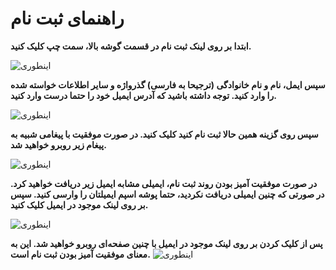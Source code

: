 <!-- TITLE: شهر دیگر -->
<!-- SUBTITLE: منابع و مستندات -->

# راهنمای ثبت نام 
**ابتدا بر روی لینک ثبت نام در قسمت گوشه بالا، سمت چپ کلیک کنید.**

![اینطوری](https://docs.shahredigar.ir/uploads/signup/click-signup.png)

**سپس ایمل، نام و نام خانوادگی (ترجیحا به فارسی) گذرواژه و سایر اطلاعات خواسته شده را وارد کنید. توجه داشته باشید که آدرس ایمیل خود را حتما درست وارد کنید.**

![اینطوری](https://docs.shahredigar.ir/uploads/signup/enter-info.png)

**سپس روی گزینه همین حالا ثبت نام کنید کلیک کنید. در صورت موفقیت با پیغامی شبیه به پیغام زیر روبرو خواهید شد.**

![اینطوری](https://docs.shahredigar.ir/uploads/signup/register-success.png)

**در صورت موفقیت آمیز بودن روند ثبت نام، ایمیلی مشابه ایمیل زیر دریافت خواهید کرد. در صورتی که چنین ایمیلی دریافت نکردید، حتما پوشه اسپم ایمیلتان را وارسی کنید. سپس بر روی لینک موجود در ایمیل کلیک کنید.**

![اینطوری](https://docs.shahredigar.ir/uploads/signup/register-email.png)

**پس از کلیک کردن بر روی لینک موجود در ایمیل با چنین صفحه‌ای روبرو خواهید شد. این به معنای موفقیت آمیز بودن ثبت نام است.**
![اینطوری](https://docs.shahredigar.ir/uploads/signup/register-final.png)